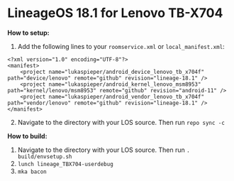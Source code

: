 # LineageOS 18.1 for Lenovo TB-X704

**How to setup:**

1. Add the following lines to your `roomservice.xml` or `local_manifest.xml`:
```
<?xml version="1.0" encoding="UTF-8"?>
<manifest>
    <project name="lukaspieper/android_device_lenovo_tb_x704f" path="device/lenovo" remote="github" revision="lineage-18.1" />
    <project name="lukaspieper/android_kernel_lenovo_msm8953" path="kernel/lenovo/msm8953" remote="github" revision="android-11" />
    <project name="lukaspieper/android_vendor_lenovo_tb_x704f" path="vendor/lenovo" remote="github" revision="lineage-18.1" />
</manifest>
```
2. Navigate to the directory with your LOS source. Then run `repo sync -c`

**How to build:**

1. Navigate to the directory with your LOS source. Then run `. build/envsetup.sh`
1. `lunch lineage_TBX704-userdebug`
1. `mka bacon`
